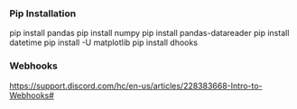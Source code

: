 ### Pip Installation
pip install pandas
pip install numpy
pip install pandas-datareader
pip install datetime
pip install -U matplotlib
pip install dhooks

### Webhooks
https://support.discord.com/hc/en-us/articles/228383668-Intro-to-Webhooks#
